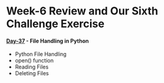 # Week-6 Review and Our Sixth Challenge Exercise

#### [Day-37](https://github.com/hamzaiftkhar/100-Days-of-Code-with-Python/tree/main/Day-37) - File Handling in Python

- Python File Handling
- open() function
- Reading Files
- Deleting Files


